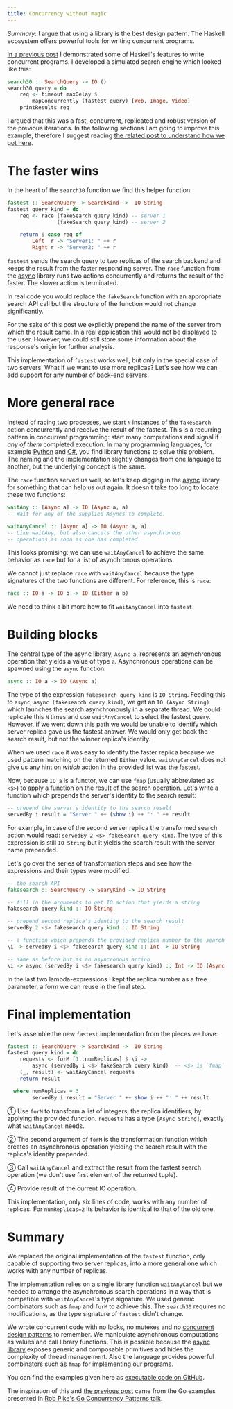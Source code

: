 ```yaml
---
title: Concurrency without magic
---
```


_Summary_: I argue that using a library is the best design pattern. The Haskell
ecosystem offers powerful tools for writing concurrent programs.

[In a previous post]({filename}2018-02-26-Concurrency.markdown) I demonstrated some
of Haskell's features to write concurrent programs.  I developed a simulated
search engine which looked like this:

``` haskell
search30 :: SearchQuery -> IO ()
search30 query = do
    req <- timeout maxDelay $
        mapConcurrently (fastest query) [Web, Image, Video]
    printResults req
```

I argued that this was a fast, concurrent, replicated and robust version of the
previous iterations.  In the following sections I am going to improve this
example, therefore I suggest reading [the related post to understand how we got
here]({filename}2018-02-26-Concurrency.markdown).

# The faster wins

In the heart of the `search30` function we find this helper function:

``` haskell
fastest :: SearchQuery -> SearchKind ->  IO String
fastest query kind = do
    req <- race (fakeSearch query kind) -- server 1
                (fakeSearch query kind) -- server 2

    return $ case req of
        Left  r -> "Server1: " ++ r
        Right r -> "Server2: " ++ r
```

`fastest` sends the search query to two replicas of the search backend and
keeps the result from the faster responding server.  The `race` function from
the [async][Async] library runs two actions concurrently and returns the result
of the faster.  The slower action is terminated.

In real code you would replace the `fakeSearch` function with an appropriate
search API call but the structure of the function would not change
significantly.

For the sake of this post we explicitly prepend the name of the server from
which the result came.  In a real application this would not be displayed to the
user.  However, we could still store some information about the response's
origin for further analysis.

This implementation of `fastest` works well, but only in the special case of
two servers.  What if we want to use more replicas?  Let's see how we can add
support for any number of back-end servers.

# More general race

Instead of racing two processes, we start `N` instances of the `fakeSearch`
action concurrently and receive the result of the fastest.  This is a recurring
pattern in concurrent programming: start many computations and signal if _any
of them_ completed execution.  In many programming languages, for example
[Python][WaitPython] and [C#][WaitC#], you find library functions to solve
this problem.  The naming and the implementation slightly changes from one
language to another, but the underlying concept is the same.

The `race` function served us well, so let's keep digging in the [async][Async]
library for something that can help us out again.  It doesn't take too long to
locate these two functions:

``` haskell
waitAny :: [Async a] -> IO (Async a, a)
-- Wait for any of the supplied Asyncs to complete.

waitAnyCancel :: [Async a] -> IO (Async a, a)
-- Like waitAny, but also cancels the other asynchronous
-- operations as soon as one has completed.
```

This looks promising: we can use `waitAnyCancel` to achieve the same behavior
as `race` but for a list of asynchronous operations.

We cannot just replace `race` with `waitAnyCancel` because the type signatures
of the two functions are different.  For reference, this is `race`:

``` haskell
race :: IO a -> IO b -> IO (Either a b)
```

We need to think a bit more how to fit `waitAnyCancel` into `fastest`.

# Building blocks

The central type of the async library, `Async a`, represents an asynchronous
operation that yields a value of type `a`.  Asynchronous operations can be
spawned using the `async` function:

``` haskell
async :: IO a -> IO (Async a)
```

The type of the expression `fakesearch query kind` is `IO String`.  Feeding
this to `async`, `async (fakesearch query kind)`, we get an `IO (Async String)`
which launches the search asynchronously in a separate thread.  We could
replicate this `N` times and use `waitAnyCancel` to select the fastest query.
However, if we went down this path we would be unable to identify which server
replica gave us the fastest answer.  We would only get back the search
result, but not the winner replica's identity.

When we used `race` it was easy to identify the faster replica because we used
pattern matching on the returned `Either` value.  `waitAnyCancel` does not give
us any hint on _which_ action in the provided list was the fastest.

Now, because `IO a` is a functor, we can use `fmap` (usually abbreviated as
`<$>`) to apply a function on the result of the search operation.  Let's write
a function which prepends the server's identity to the search result:

``` haskell
-- prepend the server's identity to the search result
servedBy i result = "Server " ++ (show i) ++ ": " ++ result
```

For example, in case of the second server replica the transformed search action
would read: `servedBy 2 <$> fakeSearch query kind`.  The type of this
expression is still `IO String` but it yields the search result with the server
name prepended.

Let's go over the series of transformation steps and see how the expressions
and their types were modified:

``` haskell
-- the search API
fakesearch :: SearchQuery -> SearyKind -> IO String

-- fill in the arguments to get IO action that yields a string
fakesearch query kind :: IO String

-- prepend second replica's identity to the search result
servedBy 2 <$> fakesearch query kind :: IO String

-- a function which prepends the provided replica number to the search result
\i -> servedBy i <$> fakesearch query kind :: Int -> IO String

-- same as before but as an asyncronous action
\i -> async (servedBy i <$> fakesearch query kind) :: Int -> IO (Async String)
```

In the last two lambda-expressions I kept the replica number as a free
parameter, a form we can reuse in the final step.

# Final implementation

Let's assemble the new `fastest` implementation from the pieces we have:

``` haskell
fastest :: SearchQuery -> SearchKind ->  IO String
fastest query kind = do
    requests <- forM [1..numReplicas] $ \i ->                           -- ①
        async (servedBy i <$> fakeSearch query kind)  -- <$> is `fmap`  -- ②
    (_, result) <- waitAnyCancel requests                               -- ③
    return result                                                       -- ④

  where numReplicas = 3
        servedBy i result = "Server " ++ show i ++ ": " ++ result
```

① Use `forM` to transform a list of integers, the replica identifiers, by
  applying the provided function. `requests` has a type `[Async String]`,
  exactly what `waitAnyCancel` needs.

② The second argument of `forM` is the transformation function which creates
  an asynchronous operation yielding the search result with the replica's
  identity prepended.

③ Call `waitAnyCancel` and extract the result from the fastest search
  operation (we don't use first element of the returned tuple).

④ Provide result of the current IO operation.

This implementation, only six lines of code,  works with any number of
replicas.  For `numReplicas=2` its behavior is identical to that of the old
one.

# Summary

We replaced the original implementation of the `fastest` function, only capable
of supporting two server replicas, into a more general one which works with any
number of replicas.

The implementation relies on a single library function `waitAnyCancel` but we
needed to arrange the asynchronous search operations in a way that is
compatible with `waitAnyCancel`'s type signature.  We used generic combinators
such as `fmap` and `forM` to achieve this.  The `search30` requires no
modifications, as the type signature of `fastest` didn't change.

We wrote concurrent code with no locks, no mutexes and no [concurrent design
patterns][ConcurrencyPatterns] to remember.  We manipulate asynchronous
computations as values and call library functions.  This is possible because
the [async library][Async] exposes generic and composable primitives and hides
the complexity of thread management.  Also the language provides powerful
combinators such as `fmap` for implementing our programs.

You can find the examples given here as [executable code on GitHub][GithubConcurrency].

The inspiration of this and [the previous post][PostConcurrency] came from the
Go examples presented in [Rob Pike's Go Concurrency Patterns
talk][GoConcurrency].

[PostConcurrency]: {filename}2018-02-26-Concurrency.markdown
[Async]: http://hackage.haskell.org/package/async-2.2.1/docs/Control-Concurrent-Async.html
[GithubConcurrency]: https://github.com/wagdav/haskell-concurrency-patterns

[WaitC#]: https://docs.microsoft.com/en-us/dotnet/api/system.threading.tasks.task.waitany?view=netframework-4.8
[WaitPython]: https://docs.python.org/3/library/asyncio-task.html#asyncio.wait
[GoConcurrency]: https://talks.golang.org/2012/concurrency.slide
[ConcurrencyPatterns]: https://talks.golang.org/2012/concurrency.slide#24
